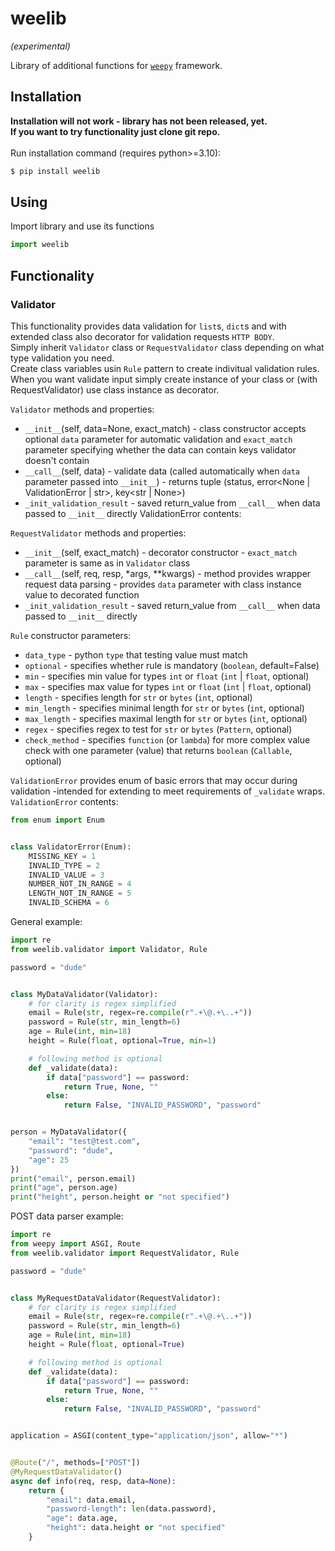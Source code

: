 # weelib 
<i>(experimental)</i><br>

Library of additional functions for [`weepy`](https://gitlab.com/katry/weepy) framework.

## Installation

<b>
	Installation will not work - library  has not been released, yet.<br>
	If you want to try functionality just clone git repo.
</b><br><br>
Run installation command (requires python>=3.10):

```sh
$ pip install weelib
```

## Using
Import library and use its functions
```py
import weelib
```

## Functionality
### Validator
This functionality provides data validation for `list`s, `dict`s and with extended class also decorator for validation requests `HTTP BODY`.<br>
Simply inherit `Validator` class or `RequestValidator` class depending on what type validation you need.<br>
Create class variables usin `Rule` pattern to create indivitual validation rules.
When you want validate input simply create instance of your class or (with RequestValidator) use class instance as decorator.

`Validator` methods and properties:
- `__init__`(self, data=None, exact_match) - class constructor accepts optional `data` parameter for automatic validation and `exact_match` parameter specifying whether the data can contain keys validator doesn't contain 
- `__call__`(self, data) - validate data (called automatically when `data` parameter passed into `__init__`) - returns tuple (status<bool>, error<None | ValidationError | str>, key<str | None>)
- `_init_validation_result` - saved return_value from `__call__` when data passed to `__init__` directly
ValidationError contents:

`RequestValidator` methods and properties:
- `__init__`(self, exact_match) - decorator constructor - `exact_match` parameter is same as in `Validator` class
- `__call__`(self, req, resp, \*args, \*\*kwargs) - method provides wrapper request data parsing - provides `data` parameter with class instance value to decorated function
- `_init_validation_result` - saved return_value from `__call__` when data passed to `__init__` directly


`Rule` constructor parameters:
- `data_type` - python `type` that testing value must match
- `optional` - specifies whether rule is mandatory (`boolean`, default=False)
- `min` - specifies min value for types `int` or `float` (`int` | `float`, optional)
- `max` - specifies max value for types `int` or `float` (`int` | `float`, optional)
- `length` -  specifies length for `str` or `bytes` (`int`, optional)
- `min_length` - specifies minimal length for `str` or `bytes` (`int`, optional)
- `max_length` - specifies maximal length for `str` or `bytes` (`int`, optional)
- `regex` - specifies regex to test for `str` or `bytes` (`Pattern`, optional)
- `check_method` - specifies `function` (or `lambda`) for more complex value check with one parameter (value) that returns `boolean` (`Callable`, optional)

`ValidationError` provides enum of basic errors that may occur during validation -intended for extending to meet requirements of `_validate` wraps. <br>
`ValidationError` contents:
```py
from enum import Enum


class ValidatorError(Enum):
	MISSING_KEY = 1
	INVALID_TYPE = 2
	INVALID_VALUE = 3
	NUMBER_NOT_IN_RANGE = 4
	LENGTH_NOT_IN_RANGE = 5
	INVALID_SCHEMA = 6
```


General example:
```py
import re
from weelib.validator import Validator, Rule

password = "dude"


class MyDataValidator(Validator):
	# for clarity is regex simplified
	email = Rule(str, regex=re.compile(r".+\@.+\..+"))
	password = Rule(str, min_length=6)
	age = Rule(int, min=18)
	height = Rule(float, optional=True, min=1)

	# following method is optional
	def _validate(data):
		if data["password"] == password:
			return True, None, ""
		else:
			return False, "INVALID_PASSWORD", "password"


person = MyDataValidator({
	"email": "test@test.com",
	"password": "dude",
	"age": 25
})
print("email", person.email)
print("age", person.age)
print("height", person.height or "not specified")
```

POST data parser example:
```py
import re
from weepy import ASGI, Route
from weelib.validator import RequestValidator, Rule

password = "dude"


class MyRequestDataValidator(RequestValidator):
	# for clarity is regex simplified
	email = Rule(str, regex=re.compile(r".+\@.+\..+"))
	password = Rule(str, min_length=6)
	age = Rule(int, min=18)
	height = Rule(float, optional=True)

	# following method is optional
	def _validate(data):
		if data["password"] == password:
			return True, None, ""
		else:
			return False, "INVALID_PASSWORD", "password"


application = ASGI(content_type="application/json", allow="*")


@Route("/", methods=["POST"])
@MyRequestDataValidator()
async def info(req, resp, data=None):
	return {
		"email": data.email,
		"password-length": len(data.password),
		"age": data.age,
		"height": data.height or "not specified"
	}
```
